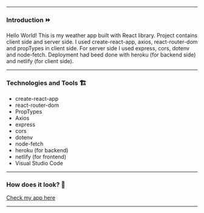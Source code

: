 ***
### Introduction ⏩
Hello World! This is my weather app built with React library. Project contains client side and server side. I used create-react-app, axios, react-router-dom and propTypes in client side. For server side I used express, cors, dotenv and node-fetch. Deployment had beed done with heroku (for backend side) and netlify (for client side).
***
### Technologies and Tools 🏗
* create-react-app 
* react-router-dom
* PropTypes 
* Axios
* express
* cors
* dotenv
* node-fetch
* heroku (for backend)
* netlify (for frontend)
* Visual Studio Code
***
### How does it look? 👀
[Check my app here](https://forecast-weather-app-by-charlie.netlify.app/)
***
